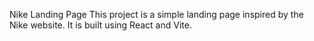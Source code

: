 Nike Landing Page
This project is a simple landing page inspired by the Nike website. It is built using React and Vite.